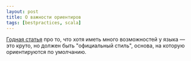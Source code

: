 ```yaml
---
layout: post
title: О важности ориентиров
tags: [bestpractices, scala]
---
```

[Годная статья](https://earthly.dev/blog/language-style-czar/) про то, что хотя иметь много возможностей у языка — это круто, но должен быть "официальный стиль", основа, на которую ориентируются по умолчанию.
